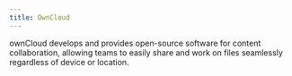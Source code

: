 ```yaml
---
title: OwnCloud
---
```


ownCloud develops and provides open-source software for content collaboration, allowing teams to easily share and work on files seamlessly regardless of device or location.
<br />
<br />
